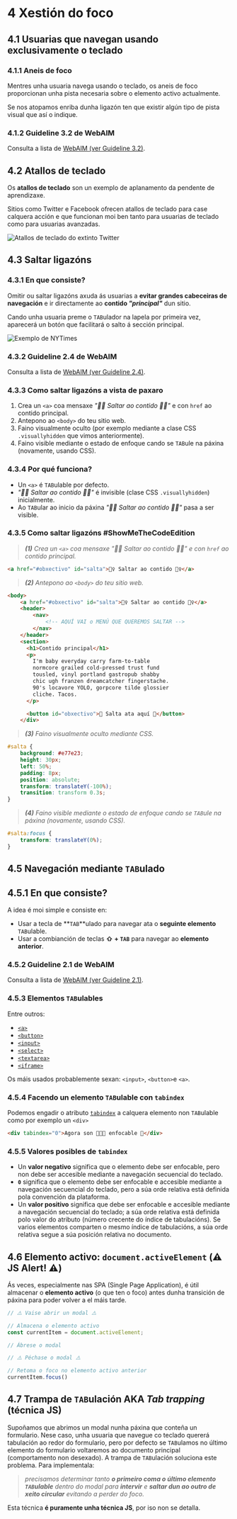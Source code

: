 # 4 Xestión do foco

## 4.1 Usuarias que navegan usando exclusivamente o teclado

### 4.1.1 Aneis de foco

Mentres unha usuaria navega usando o teclado, os aneis de foco proporcionan unha pista necesaria sobre o elemento activo actualmente.

Se nos atopamos enriba dunha ligazón ten que existir algún tipo de pista visual que así o indique.

### 4.1.2 Guideline 3.2 de WebAIM

Consulta a lista de [WebAIM (ver Guideline 3.2)](https://webaim.org/standards/wcag/checklist).

## 4.2 Atallos de teclado

Os **atallos de teclado** son un exemplo de aplanamento da pendente de aprendizaxe.

Sitios como Twitter e Facebook ofrecen atallos de teclado para case calquera acción e que funcionan moi ben tanto para usuarias de teclado como para usuarias avanzadas.

![Atallos de teclado do extinto Twitter](./img/twitter-keyboard-shortcuts.png)

## 4.3 Saltar ligazóns

### 4.3.1 En que consiste?

Omitir ou saltar ligazóns axuda ás usuarias a **evitar grandes cabeceiras de navegación** e ir directamente ao **contido _"principal"_** dun sitio.

Cando unha usuaria preme o `TAB`ulador na lapela por primeira vez, aparecerá un botón que facilitará o salto á sección principal.

![Exemplo de NYTimes](./img/nytimes-skip-to-content.png)

### 4.3.2 Guideline 2.4 de WebAIM

Consulta a lista de [WebAIM (ver Guideline 2.4)](https://webaim.org/standards/wcag/checklist).

### 4.3.3 Como saltar ligazóns a vista de paxaro

1. Crea un `<a>` coa mensaxe _"🏌️‍♀️ Saltar ao contido 🏌️‍♀️"_ e con `href` ao contido principal.
2. Antepono ao `<body>` do teu sitio web.
3. Faino visualmente oculto (por exemplo mediante a clase CSS `.visuallyhidden` que vimos anteriormente).
4. Faino visible mediante o estado de enfoque cando se `TAB`ule na páxina (novamente, usando CSS).

### 4.3.4 Por qué funciona?

- Un `<a>` é `TAB`ulable por defecto.
- _"🏌️‍♀️ Saltar ao contido 🏌️‍♀️"_ é invisible (clase CSS `.visuallyhidden`) inicialmente.
- Ao `TAB`ular ao inicio da páxina _"🏌️‍♀️ Saltar ao contido 🏌️‍♀️"_ pasa a ser visible.

### 4.3.5 Como saltar ligazóns #ShowMeTheCodeEdition

> _**(1)** Crea un `<a>` coa mensaxe "🏌️‍♀️ Saltar ao contido 🏌️‍♀️" e con `href` ao contido principal._

```html
<a href="#obxectivo" id="salta">🏌️‍♀️ Saltar ao contido 🏌️‍♀️</a>
```

> _**(2)** Antepono ao `<body>` do teu sitio web._

```html
<body>
    <a href="#obxectivo" id="salta">🏌️‍♀️ Saltar ao contido 🏌️‍♀️</a>
    <header>
        <nav>
            <!-- AQUÍ VAI o MENÚ QUE QUEREMOS SALTAR -->
        </nav>
    </header>
    <section>
      <h1>Contido principal</h1>
      <p>
        I'm baby everyday carry farm-to-table
        normcore grailed cold-pressed trust fund
        tousled, vinyl portland gastropub shabby
        chic ugh franzen dreamcatcher fingerstache.
        90's locavore YOLO, gorpcore tilde glossier
        cliche. Tacos.
      </p>

      <button id="obxectivo">🚀 Salta ata aquí 🚀</button>
    </div>
```

> _**(3)** Faino visualmente oculto mediante CSS._

```css
#salta {
    background: #e77e23;
    height: 30px;
    left: 50%;
    padding: 8px;
    position: absolute;
    transform: translateY(-100%);
    transition: transform 0.3s;
}
```

> _**(4)** Faino visible mediante o estado de enfoque cando se `TAB`ule na páxina (novamente, usando CSS)._

```css
#salta:focus {
    transform: translateY(0%);
}
```

## 4.5 Navegación mediante `TAB`ulado

## 4.5.1 En que consiste?

A idea é moi simple e consiste en:

- Usar a tecla de **`TAB`**ulado para navegar ata o **seguinte elemento** `TAB`ulable.
- Usar a combianción de teclas **⇧ + `TAB`** para navegar ao **elemento anterior**.

### 4.5.2 Guideline 2.1 de WebAIM

Consulta a lista de [WebAIM (ver Guideline 2.1)](https://webaim.org/standards/wcag/checklist).

### 4.5.3 Elementos `TAB`ulables

Entre outros:

- [`<a>`](https://developer.mozilla.org/en-US/docs/Web/HTML/Element/a)
- [`<button>`](https://developer.mozilla.org/en-US/docs/Web/HTML/Element/button)
- [`<input>`](https://developer.mozilla.org/en-US/docs/Web/HTML/Element/input)
- [`<select>`](https://developer.mozilla.org/en-US/docs/Web/HTML/Element/select)
- [`<textarea>`](https://developer.mozilla.org/en-US/docs/Web/HTML/Element/textarea)
- [`<iframe>`](https://developer.mozilla.org/en-US/docs/Web/HTML/Element/iframe)

Os máis usados probablemente sexan: `<input>`, `<button>`e `<a>`.

### 4.5.4 Facendo un elemento `TAB`ulable con `tabindex`

Podemos engadir o atributo [`tabindex`](https://developer.mozilla.org/es/docs/Web/HTML/Global_attributes/tabindex) a calquera elemento non `TAB`ulable como por exemplo un `<div>`

```html
<div tabindex="0">Agora son 🦄🦄🦄 enfocable 🥳</div>
```

### 4.5.5 Valores posibles de `tabindex`

- Un **valor negativo** significa que o elemento debe ser enfocable, pero non debe ser accesible mediante a navegación secuencial do teclado.
- **`0`** significa que o elemento debe ser enfocable e accesible mediante a navegación secuencial do teclado, pero a súa orde relativa está definida pola convención da plataforma.
- Un **valor positivo** significa que debe ser enfocable e accesible mediante a navegación secuencial do teclado; a súa orde relativa está definida polo valor do atributo (número crecente do índice de tabulacións). Se varios elementos comparten o mesmo índice de tabulacións, a súa orde relativa segue a súa posición relativa no documento.

## 4.6 Elemento activo: `document.activeElement` (⚠️ JS Alert! ⚠️)

Ás veces, especialmente nas SPA (Single Page Application), é útil almacenar o **elemento activo** (o que ten o foco) antes dunha transición de páxina para poder volver a el máis tarde.

```js
// ⚠️ Vaise abrir un modal ⚠️

// Almacena o elemento activo
const currentItem = document.activeElement;

// Ábrese o modal

// ⚠️ Péchase o modal ⚠️

// Retoma o foco no elemento activo anterior
currentItem.focus()
```

## 4.7 Trampa de `TAB`ulación AKA _Tab trapping_ (técnica JS)

Supoñamos que abrimos un modal nunha páxina que conteña un formulario. Nese caso, unha usuaria que navegue co teclado quererá tabulación ao redor do formulario, pero por defecto se `TAB`ulamos no último elemento do formulario voltaremos ao documento principal (comportamento non desexado). A trampa de `TAB`ulación soluciona este problema. Para implementala:

> _precisamos determinar tanto **o primeiro coma o último elemento `TAB`ulable** dentro do modal para **intervir** e **saltar dun ao outro de xeito circular** evitando a perder do foco._

Esta técnica **é puramente unha técnica JS**, por iso non se detalla.
